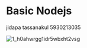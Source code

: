 # Basic Nodejs
jidapa tassanakul 5930213035

![1_h0ahwrgg1idr5wbxht2vsg](https://user-images.githubusercontent.com/39173023/48462039-10435d00-e809-11e8-9cf7-3bb2a3949ea2.png)
